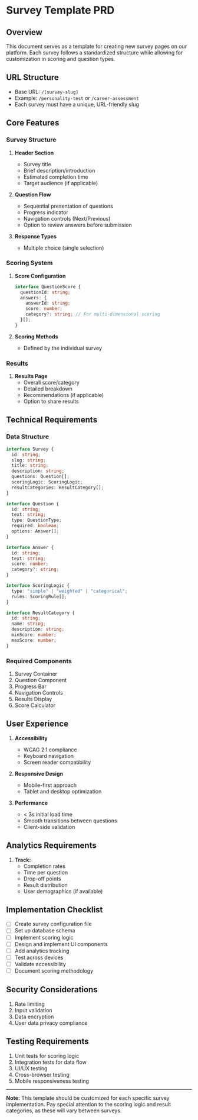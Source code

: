 # Survey Template PRD

## Overview

This document serves as a template for creating new survey pages on our platform. Each survey follows a standardized structure while allowing for customization in scoring and question types.

## URL Structure

- Base URL: `/[survey-slug]`
- Example: `/personality-test` or `/career-assessment`
- Each survey must have a unique, URL-friendly slug

## Core Features

### Survey Structure

1. **Header Section**

   - Survey title
   - Brief description/introduction
   - Estimated completion time
   - Target audience (if applicable)

2. **Question Flow**

   - Sequential presentation of questions
   - Progress indicator
   - Navigation controls (Next/Previous)
   - Option to review answers before submission

3. **Response Types**
   - Multiple choice (single selection)

### Scoring System

1. **Score Configuration**

   ```typescript
   interface QuestionScore {
     questionId: string;
     answers: {
       answerId: string;
       score: number;
       category?: string; // For multi-dimensional scoring
     }[];
   }
   ```

2. **Scoring Methods**
   - Defined by the individual survey

### Results

1. **Results Page**
   - Overall score/category
   - Detailed breakdown
   - Recommendations (if applicable)
   - Option to share results

## Technical Requirements

### Data Structure

```typescript
interface Survey {
  id: string;
  slug: string;
  title: string;
  description: string;
  questions: Question[];
  scoringLogic: ScoringLogic;
  resultCategories: ResultCategory[];
}

interface Question {
  id: string;
  text: string;
  type: QuestionType;
  required: boolean;
  options: Answer[];
}

interface Answer {
  id: string;
  text: string;
  score: number;
  category?: string;
}

interface ScoringLogic {
  type: "simple" | "weighted" | "categorical";
  rules: ScoringRule[];
}

interface ResultCategory {
  id: string;
  name: string;
  description: string;
  minScore: number;
  maxScore: number;
}
```

### Required Components

1. Survey Container
2. Question Component
3. Progress Bar
4. Navigation Controls
5. Results Display
6. Score Calculator

## User Experience

1. **Accessibility**

   - WCAG 2.1 compliance
   - Keyboard navigation
   - Screen reader compatibility

2. **Responsive Design**

   - Mobile-first approach
   - Tablet and desktop optimization

3. **Performance**
   - < 3s initial load time
   - Smooth transitions between questions
   - Client-side validation

## Analytics Requirements

1. **Track:**
   - Completion rates
   - Time per question
   - Drop-off points
   - Result distribution
   - User demographics (if available)

## Implementation Checklist

- [ ] Create survey configuration file
- [ ] Set up database schema
- [ ] Implement scoring logic
- [ ] Design and implement UI components
- [ ] Add analytics tracking
- [ ] Test across devices
- [ ] Validate accessibility
- [ ] Document scoring methodology

## Security Considerations

1. Rate limiting
2. Input validation
3. Data encryption
4. User data privacy compliance

## Testing Requirements

1. Unit tests for scoring logic
2. Integration tests for data flow
3. UI/UX testing
4. Cross-browser testing
5. Mobile responsiveness testing

---

**Note:** This template should be customized for each specific survey implementation. Pay special attention to the scoring logic and result categories, as these will vary between surveys.
